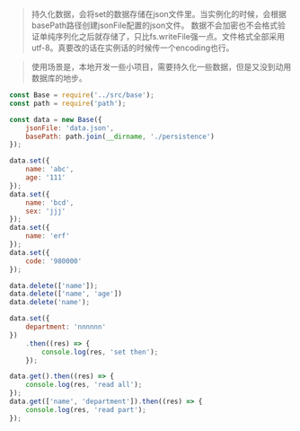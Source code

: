 > 持久化数据，会将set的数据存储在json文件里。当实例化的时候，会根据basePath路径创建jsonFile配置的json文件。
> 数据不会加密也不会格式验证单纯序列化之后就存储了，只比fs.writeFile强一点。文件格式全部采用utf-8。真要改的话在实例话的时候传一个encoding也行。

> 使用场景是，本地开发一些小项目，需要持久化一些数据，但是又没到动用数据库的地步。

```js
const Base = require('../src/base');
const path = require('path');

const data = new Base({
    jsonFile: 'data.json',
    basePath: path.join(__dirname, './persistence')
});

data.set({
    name: 'abc',
    age: '111'
});
data.set({
    name: 'bcd',
    sex: 'jjj'
});
data.set({
    name: 'erf'
});
data.set({
    code: '980000'
});

data.delete(['name']);
data.delete(['name', 'age'])
data.delete('name');

data.set({
    department: 'nnnnnn'
})
    .then((res) => {
        console.log(res, 'set then');
    });

data.get().then((res) => {
    console.log(res, 'read all');
});
data.get(['name', 'department']).then((res) => {
    console.log(res, 'read part');
});
```